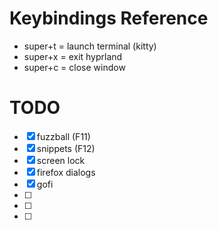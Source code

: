 # Keybindings Reference

- super+t = launch terminal (kitty)
- super+x = exit hyprland
- super+c = close window

# TODO

- [x] fuzzball (F11)
- [x] snippets (F12)
- [x] screen lock
- [x] firefox dialogs
- [x] gofi
- [ ]
- [ ]
- [ ]
